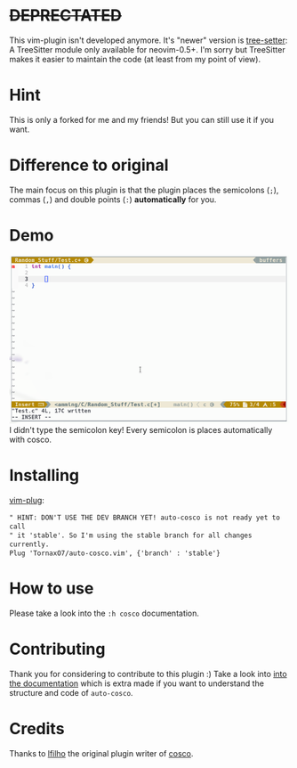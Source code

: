 # ~~DEPRECTATED~~
This vim-plugin isn't developed anymore. It's "newer" version is
[tree-setter](https://github.com/TornaxO7/tree-setter): A TreeSitter module
only available for neovim-0.5+. I'm sorry but TreeSitter makes it easier to
maintain the code (at least from my point of view).

# Hint
This is only a forked for me and my friends! But you can still use it if you
want.

# Difference to original
The main focus on this plugin is that the plugin places the semicolons (`;`),
commas (`,`) and double points (`:`) **automatically** for you.

# Demo
![Demo](screenshots/short_demo.gif)
I didn't type the semicolon key! Every semicolon is places automatically with
cosco.

# Installing
[vim-plug](https://github.com/junegunn/vim-plug):

```vim
" HINT: DON'T USE THE DEV BRANCH YET! auto-cosco is not ready yet to call
" it 'stable'. So I'm using the stable branch for all changes currently.
Plug 'TornaxO7/auto-cosco.vim', {'branch' : 'stable'}
```

# How to use
Please take a look into the `:h cosco` documentation.

# Contributing
Thank you for considering to contribute to this plugin :) Take a look into
[into the documentation](CONTRIBUTING.md) which is extra made if you want to
understand the structure and code of `auto-cosco`.

# Credits
Thanks to [lfilho](https://github.com/lfilho) the original plugin writer of
[cosco](https://github.com/lfilho/cosco.vim).
